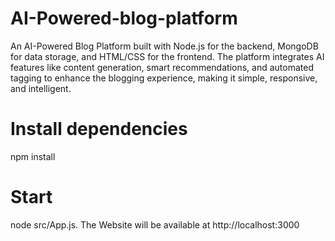 # AI-Powered-blog-platform
An AI-Powered Blog Platform built with Node.js for the backend, MongoDB for data storage, and HTML/CSS for the frontend. The platform integrates AI features like content generation, smart recommendations, and automated tagging to enhance the blogging experience, making it simple, responsive, and intelligent.
# Install dependencies
npm install
# Start
node src/App.js. 
The Website will be available at http://localhost:3000
